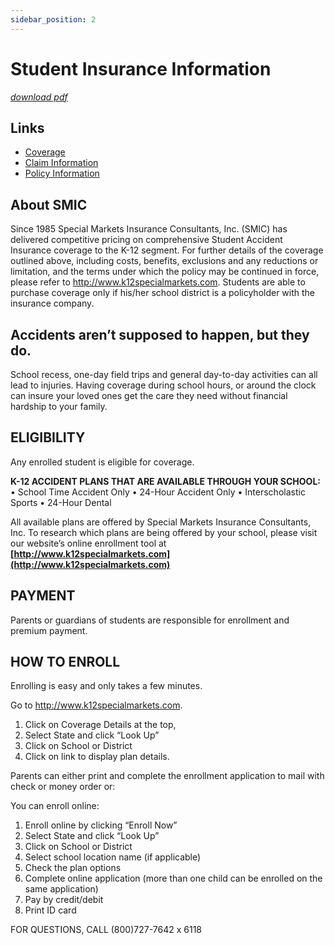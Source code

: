 ```yaml
---
sidebar_position: 2
---
```

# Student Insurance Information
[*download pdf*](https://resources.finalsite.net/images/v1650575400/laurelk12mtus/r3fctvwk5vyz0ufobbng/student_insurance_info.pdf)

## Links
- [Coverage](https://resources.finalsite.net/images/v1658855624/laurelk12mtus/mkprwdxd7qgiejtvabqc/StudentInsuranceCoverage22-23.pdf)
- [Claim Information](https://resources.finalsite.net/images/v1658855695/laurelk12mtus/zpu6pqmcfifiwffzysiw/StudentInsuranceClaimInformation.pdf)
- [Policy Information](https://resources.finalsite.net/images/v1658855732/laurelk12mtus/fsncuzqrgxfdx0xbcw0u/StudentInsurancePolicyInformation.pdf)

## About SMIC


Since 1985 Special Markets Insurance Consultants, Inc. (SMIC) has delivered competitive pricing on comprehensive Student
Accident Insurance coverage to the K-12 segment. For further details of the coverage outlined above, including costs, benefits,
exclusions and any reductions or limitation, and the terms under which the policy may be continued in force, please refer to
http://www.k12specialmarkets.com. Students are able to purchase coverage only if his/her school district is a policyholder with the
insurance company.

## Accidents aren’t supposed to happen, but they do.

School recess, one-day field trips and general day-to-day
activities can all lead to injuries. Having coverage during
school hours, or around the clock can insure your loved
ones get the care they need without financial hardship
to your family.

## ELIGIBILITY

Any enrolled student is eligible for coverage.

**K-12 ACCIDENT PLANS THAT ARE AVAILABLE
THROUGH YOUR SCHOOL:**
•	School Time Accident Only
•	24-Hour Accident Only
•	Interscholastic Sports
•	24-Hour Dental

All available plans are offered by Special Markets
Insurance Consultants, Inc. To research which plans are
being offered by your school, please visit our website’s
online enrollment tool at **[http://www.k12specialmarkets.com](http://www.k12specialmarkets.com)**

## PAYMENT

Parents or guardians of students are responsible for
enrollment and premium payment.

## HOW TO ENROLL


Enrolling is easy and only takes a few minutes.


Go to http://www.k12specialmarkets.com.

1. Click on Coverage Details at the top,
2. Select State and click “Look Up”
3. Click on School or District
4. Click on link to display plan details.


Parents can either print and complete the enrollment
application to mail with check or money order or:


You can enroll online:

1. Enroll online by clicking “Enroll Now”
2. Select State and click “Look Up”
3. Click on School or District
4. Select school location name (if applicable)
5. Check the plan options
6. Complete online application (more than one
child can be enrolled on the same application)
7. Pay by credit/debit
8. Print ID card


FOR QUESTIONS, CALL (800)727-7642 x 6118
